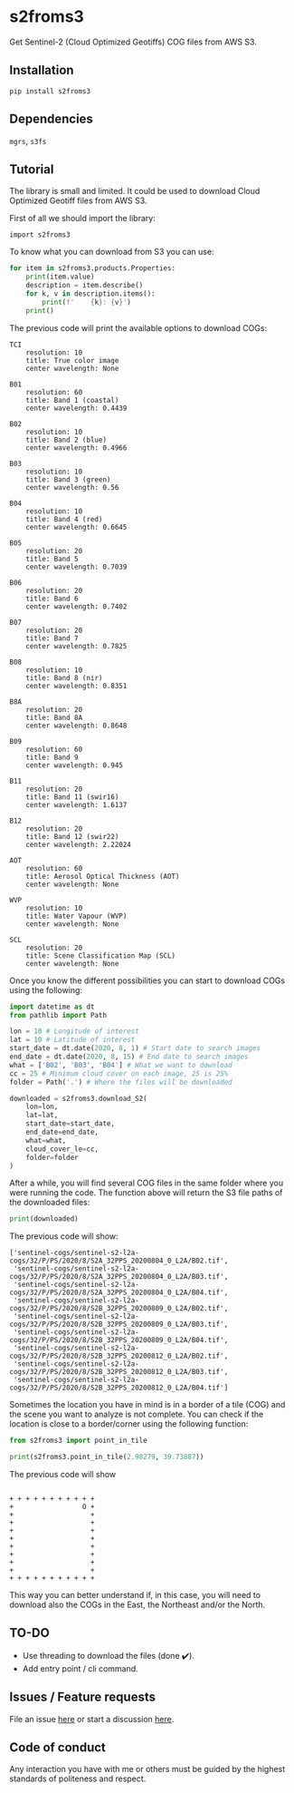 # s2froms3
Get Sentinel-2 (Cloud Optimized Geotiffs) COG files from AWS S3.

## Installation

`pip install s2froms3`

## Dependencies

`mgrs`, `s3fs`

## Tutorial

The library is small and limited. It could be used to download Cloud Optimized
Geotiff files from AWS S3.

First of all we should import the library:

`import s2froms3`

To know what you can download from S3 you can use:

```python
for item in s2froms3.products.Properties:
    print(item.value)
    description = item.describe()
    for k, v in description.items():
        print(f'    {k}: {v}')
    print()
```

The previous code will print the available options to download COGs:

```
TCI
    resolution: 10
    title: True color image
    center wavelength: None

B01
    resolution: 60
    title: Band 1 (coastal)
    center wavelength: 0.4439

B02
    resolution: 10
    title: Band 2 (blue)
    center wavelength: 0.4966

B03
    resolution: 10
    title: Band 3 (green)
    center wavelength: 0.56

B04
    resolution: 10
    title: Band 4 (red)
    center wavelength: 0.6645

B05
    resolution: 20
    title: Band 5
    center wavelength: 0.7039

B06
    resolution: 20
    title: Band 6
    center wavelength: 0.7402

B07
    resolution: 20
    title: Band 7
    center wavelength: 0.7825

B08
    resolution: 10
    title: Band 8 (nir)
    center wavelength: 0.8351

B8A
    resolution: 20
    title: Band 8A
    center wavelength: 0.8648

B09
    resolution: 60
    title: Band 9
    center wavelength: 0.945

B11
    resolution: 20
    title: Band 11 (swir16)
    center wavelength: 1.6137

B12
    resolution: 20
    title: Band 12 (swir22)
    center wavelength: 2.22024

AOT
    resolution: 60
    title: Aerosol Optical Thickness (AOT)
    center wavelength: None

WVP
    resolution: 10
    title: Water Vapour (WVP)
    center wavelength: None

SCL
    resolution: 20
    title: Scene Classification Map (SCL)
    center wavelength: None
```

Once you know the different possibilities you can start to download COGs using
the following:

```python
import datetime as dt
from pathlib import Path

lon = 10 # Longitude of interest
lat = 10 # Latitude of interest
start_date = dt.date(2020, 8, 1) # Start date to search images
end_date = dt.date(2020, 8, 15) # End date to search images
what = ['B02', 'B03', 'B04'] # What we want to download
cc = 25 # Minimum cloud cover on each image, 25 is 25%
folder = Path('.') # Where the files will be downloaded

downloaded = s2froms3.download_S2(
    lon=lon,
    lat=lat,
    start_date=start_date,
    end_date=end_date,
    what=what,
    cloud_cover_le=cc,
    folder=folder
)
```

After a while, you will find several COG files in the same folder where you
were running the code. The function above will return the S3 file paths of
the downloaded files:

```python
print(downloaded)
```

The previous code will show:

```
['sentinel-cogs/sentinel-s2-l2a-cogs/32/P/PS/2020/8/S2A_32PPS_20200804_0_L2A/B02.tif',
 'sentinel-cogs/sentinel-s2-l2a-cogs/32/P/PS/2020/8/S2A_32PPS_20200804_0_L2A/B03.tif',
 'sentinel-cogs/sentinel-s2-l2a-cogs/32/P/PS/2020/8/S2A_32PPS_20200804_0_L2A/B04.tif',
 'sentinel-cogs/sentinel-s2-l2a-cogs/32/P/PS/2020/8/S2B_32PPS_20200809_0_L2A/B02.tif',
 'sentinel-cogs/sentinel-s2-l2a-cogs/32/P/PS/2020/8/S2B_32PPS_20200809_0_L2A/B03.tif',
 'sentinel-cogs/sentinel-s2-l2a-cogs/32/P/PS/2020/8/S2B_32PPS_20200809_0_L2A/B04.tif',
 'sentinel-cogs/sentinel-s2-l2a-cogs/32/P/PS/2020/8/S2B_32PPS_20200812_0_L2A/B02.tif',
 'sentinel-cogs/sentinel-s2-l2a-cogs/32/P/PS/2020/8/S2B_32PPS_20200812_0_L2A/B03.tif',
 'sentinel-cogs/sentinel-s2-l2a-cogs/32/P/PS/2020/8/S2B_32PPS_20200812_0_L2A/B04.tif']
```

Sometimes the location you have in mind is in a border of a tile (COG) and
the scene you want to analyze is not complete. You can check if the location
is close to a border/corner using the following function:

```python
from s2froms3 import point_in_tile

print(s2froms3.point_in_tile(2.98279, 39.73887))
```

The previous code will show

```

+ + + + + + + + + + + 
+                 O + 
+                   + 
+                   + 
+                   + 
+                   + 
+                   + 
+                   + 
+                   + 
+                   + 
+ + + + + + + + + + + 

```

This way you can better understand if, in this case, you will need to 
download also the COGs in the East, the Northeast and/or the North.

## TO-DO

* Use threading to download the files (done :heavy_check_mark:).
* Add entry point / cli command.

## Issues / Feature requests

File an issue [here](https://github.com/kikocorreoso/s2froms3/issues) or start
a discussion [here](https://github.com/kikocorreoso/s2froms3/discussions).

## Code of conduct

Any interaction you have with me or others must be guided by the highest 
standards of politeness and respect.
